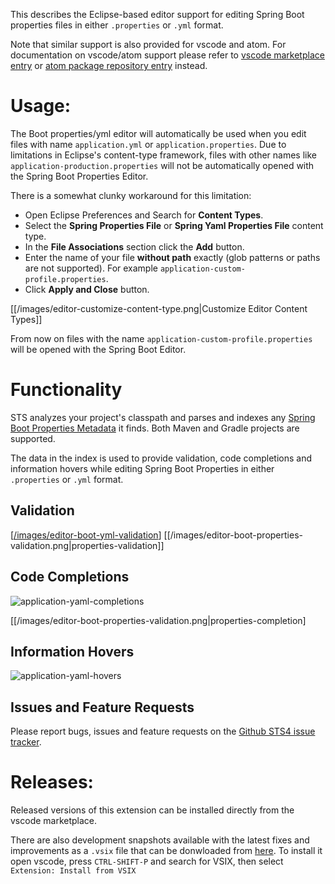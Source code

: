 This describes the Eclipse-based editor support for editing Spring Boot properties files in either `.properties` 
or `.yml` format.

Note that similar support is also provided for vscode and atom. For documentation on vscode/atom support 
please refer to [vscode marketplace entry](https://marketplace.visualstudio.com/items?itemName=Pivotal.vscode-spring-boot) or [atom package repository entry](https://atom.io/packages/spring-boot) instead.

# Usage:

The Boot properties/yml editor will automatically be used when you edit files with name `application.yml` or `application.properties`. Due to limitations in Eclipse's content-type framework, files with other names like `application-production.properties` will not be automatically opened with the Spring Boot Properties Editor.

There is a somewhat clunky workaround for this limitation:

- Open Eclipse Preferences and Search for **Content Types**.
- Select the **Spring Properties File** or **Spring Yaml Properties File** content type.
- In the **File Associations** section click the **Add** button.
- Enter the name of your file **without path** exactly (glob patterns or paths are not supported). For example `application-custom-profile.properties`.
- Click **Apply and Close** button.

[[/images/editor-customize-content-type.png|Customize Editor Content Types]]

From now on files with the name `application-custom-profile.properties` will be opened with
the Spring Boot Editor.

# Functionality

STS analyzes your project's classpath and parses and indexes any [Spring Boot
Properties Metadata](https://docs.spring.io/spring-boot/docs/current/reference/html/configuration-metadata.html) it finds. Both Maven and Gradle projects are supported.

The data in the index is used to provide validation, code completions and information
hovers while editing Spring Boot Properties in either `.properties` or `.yml` format.

## Validation

[[/images/editor-boot-yml-validation][yaml-validation]]
[[/images/editor-boot-properties-validation.png|properties-validation]]

## Code Completions

![application-yaml-completions][yaml-completion]

[[/images/editor-boot-properties-validation.png|properties-completion]

## Information Hovers

![application-yaml-hovers][yaml-hovers]

## Issues and Feature Requests

Please report bugs, issues and feature requests on the [Github STS4 issue tracker](https://github.com/spring-projects/sts4/issues). 

# Releases:

Released versions of this extension can be installed directly from the vscode marketplace.

There are also development snapshots available with the latest fixes and improvements as a `.vsix` file 
that can be donwloaded from 
[here](http://dist.springsource.com/snapshot/STS4/nightly-distributions.html). To install it
open vscode, press `CTRL-SHIFT-P` and search for VSIX, then select `Extension: Install from VSIX`

[yaml-completion]: https://github.com/spring-projects/sts4/raw/5360ae4fabf9245da58f5897c54e9a14786d0622/vscode-extensions/vscode-boot-properties/readme-imgs/yaml-completion.png
[properties-completion]: https://github.com/spring-projects/sts4/raw/5360ae4fabf9245da58f5897c54e9a14786d0622/vscode-extensions/vscode-boot-properties/readme-imgs/properties-completion.png
[yaml-validation]: https://github.com/spring-projects/sts4/raw/5360ae4fabf9245da58f5897c54e9a14786d0622/vscode-extensions/vscode-boot-properties/readme-imgs/yaml-validation.png
[properties-validation]: https://github.com/spring-projects/sts4/raw/5360ae4fabf9245da58f5897c54e9a14786d0622/vscode-extensions/vscode-boot-properties/readme-imgs/properties-validation.png
[yaml-hovers]: https://github.com/spring-projects/sts4/raw/1d731ed1ad5c8defcca4e4abb3cf5f2d89daba43/vscode-extensions/vscode-boot-properties/readme-imgs/yaml-hover.png
[java-code-completion]: https://github.com/spring-projects/sts4/raw/facac2003191bc29bf79049aa02a091457ffbe47/vscode-extensions/vscode-spring-boot/readme-imgs/java-code-completion.png
[java-live-apps-quick-access]: https://github.com/spring-projects/sts4/raw/facac2003191bc29bf79049aa02a091457ffbe47/vscode-extensions/vscode-spring-boot/readme-imgs/java-live-apps-quick-access.png
[java-live-hovers]: https://github.com/spring-projects/sts4/raw/facac2003191bc29bf79049aa02a091457ffbe47/vscode-extensions/vscode-spring-boot/readme-imgs/java-live-hovers.png
[java-navigation]: https://github.com/spring-projects/sts4/raw/facac2003191bc29bf79049aa02a091457ffbe47/vscode-extensions/vscode-spring-boot/readme-imgs/java-navigation.png
